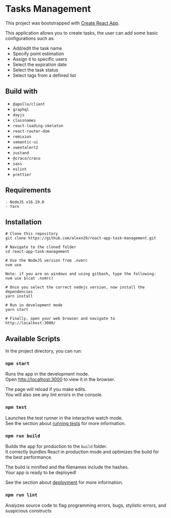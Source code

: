# Tasks Management

This project was bootstrapped with [Create React App](https://github.com/facebook/create-react-app).

This application allows you to create tasks, the user can add some basic configurations such as:
- Add/edit the task name
- Specify point estimation
- Assign it to specific users
- Select the expiration date
- Select the task status
- Select tags from a defined list

## Build with
- `@apollo/client`
- `graphql`
- `dayjs`
- `classnames`
- `react-loading-skeleton`
- `react-router-dom`
- `remixion`
- `semantic-ui`
- `sweetalert2`
- `zustand`
- `@craco/craco`
- `sass`
- `eslint`
- `prettier`

## Requirements

```
- NodeJS v16.19.0
- Yarn
```

## Installation

```
# Clone this repository
git clone https://github.com/alexn29/react-app-task-management.git

# Navigate to the cloned folder
cd react-app-task-management

# Use the NodeJS version from .nvmrc
nvm use

Note: if you are on windows and using gitbash, type the following: 
nvm use $(cat .nvmrc)

# Once you select the correct nodejs version, now install the dependencies
yarn install

# Run in development mode
yarn start

# Finally, open your web browser and navigate to
http://localhost:3000/
```

## Available Scripts

In the project directory, you can run:

### `npm start`

Runs the app in the development mode.\
Open [http://localhost:3000](http://localhost:3000) to view it in the browser.

The page will reload if you make edits.\
You will also see any lint errors in the console.

### `npm test`

Launches the test runner in the interactive watch mode.\
See the section about [running tests](https://facebook.github.io/create-react-app/docs/running-tests) for more information.

### `npm run build`

Builds the app for production to the `build` folder.\
It correctly bundles React in production mode and optimizes the build for the best performance.

The build is minified and the filenames include the hashes.\
Your app is ready to be deployed!

See the section about [deployment](https://facebook.github.io/create-react-app/docs/deployment) for more information.

### `npm run lint`

Analyzes source code to flag programming errors, bugs, stylistic errors, and suspicious constructs

